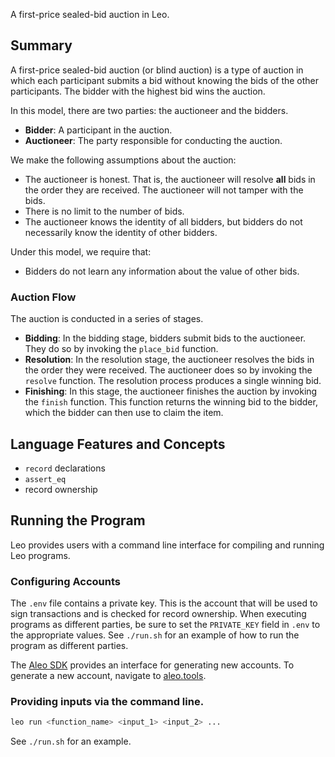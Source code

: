 <!-- # 🏛️ Blind Auction -->

[//]: # (<img alt="workshop/auction" width="1412" src="../.resources/auction.png">)

A first-price sealed-bid auction in Leo.

## Summary

A first-price sealed-bid auction (or blind auction) is a type of auction in which each participant submits a bid without knowing the bids of the other participants. 
The bidder with the highest bid wins the auction.

In this model, there are two parties: the auctioneer and the bidders.
- **Bidder**: A participant in the auction.
- **Auctioneer**: The party responsible for conducting the auction.

We make the following assumptions about the auction:
- The auctioneer is honest. That is, the auctioneer will resolve **all** bids in the order they are received. The auctioneer will not tamper with the bids.
- There is no limit to the number of bids.
- The auctioneer knows the identity of all bidders, but bidders do not necessarily know the identity of other bidders.

Under this model, we require that:
- Bidders do not learn any information about the value of other bids.

### Auction Flow
The auction is conducted in a series of stages.
- **Bidding**: In the bidding stage, bidders submit bids to the auctioneer. They do so by invoking the `place_bid` function.
- **Resolution**:  In the resolution stage, the auctioneer resolves the bids in the order they were received. The auctioneer does so by invoking the `resolve` function. The resolution process produces a single winning bid.
- **Finishing**: In this stage, the auctioneer finishes the auction by invoking the `finish` function. This function returns the winning bid to the bidder, which the bidder can then use to claim the item.


## Language Features and Concepts
- `record` declarations
- `assert_eq`
- record ownership

## Running the Program

Leo provides users with a command line interface for compiling and running Leo programs.

### Configuring Accounts
The `.env` file contains a private key. 
This is the account that will be used to sign transactions and is checked for record ownership.
When executing programs as different parties, be sure to set the `PRIVATE_KEY` field in `.env` to the appropriate values.
See `./run.sh` for an example of how to run the program as different parties.


The [Aleo SDK](https://github.com/AleoHQ/leo/tree/testnet3) provides an interface for generating new accounts.
To generate a new account, navigate to [aleo.tools](https://aleo.tools).


### Providing inputs via the command line.
```bash
leo run <function_name> <input_1> <input_2> ...
```
See `./run.sh` for an example.


